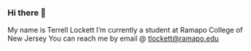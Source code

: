 ### Hi there 👋

My name is Terrell Lockett
I’m currently a student at Ramapo College of New Jersey
You can reach me by email @ tlockett@ramapo.edu

